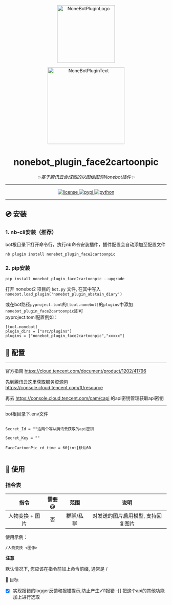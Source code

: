 <div align="center">
  
  <a href="https://v2.nonebot.dev/store"><img src="https://github.com/A-kirami/nonebot-plugin-template/blob/resources/nbp_logo.png" width="180" height="180" alt="NoneBotPluginLogo"></a>
  <br>
  <p><img src="https://github.com/A-kirami/nonebot-plugin-template/blob/resources/NoneBotPlugin.svg" width="240" alt="NoneBotPluginText"></p>


# nonebot_plugin_face2cartoonpic
  
_✨基于腾讯云合成图的以图绘图的Nonebot插件✨_



 
---
  
<a href="./LICENSE">
    <img src="https://img.shields.io/github/license/ANGJustinl/nonebot_plugin_face2cartoonpic" alt="license">
</a>
<a href="https://pypi.python.org/pypi/nonebot_plugin_face2cartoonpic">
    <img src="https://img.shields.io/pypi/v/nonebot_plugin_face2cartoonpic.svg" alt="pypi">
</a>
<a href="https://www.python.org">
    <img src="https://img.shields.io/badge/python-3.9+-blue.svg" alt="python">
</a>

---  
 </div> 
  
## 💿 安装

### 1. nb-cli安装（推荐）
bot根目录下打开命令行，执行nb命令安装插件，插件配置会自动添加至配置文件  
```
nb plugin install nonebot_plugin_face2cartoonpic
```

### 2. pip安装
```
pip install nonebot_plugin_face2cartoonpic --upgrade
```  
打开 nonebot2 项目的 ```bot.py``` 文件, 在其中写入  
```nonebot.load_plugin('nonebot_plugin_abstain_diary')```  
  
或在bot路径```pyproject.toml```的```[tool.nonebot]```的```plugins```中添加```nonebot_plugin_face2cartoonpic```即可  
pyproject.toml配置例如：  
``` 
[tool.nonebot]
plugin_dirs = ["src/plugins"]
plugins = ["nonebot_plugin_face2cartoonpic","xxxxx"]
```
  
## 📖 配置
--- 
  
官方指南 https://cloud.tencent.com/document/product/1202/41796  
  
先到腾讯云这里获取服务资源包 https://console.cloud.tencent.com/ft/resource
  
再去 https://console.cloud.tencent.com/cam/capi 的api密钥管理获取api密钥
  
---
  
bot根目录下.env文件
  
```  
  
Secret_Id = ""这两个写从腾讯云获取的api密钥
  
Secret_Key = ""
  
FaceCartoonPic_cd_time = 60{int}默认60  
  
```  
## 🎉 使用
### 指令表
| 指令 | 需要@ | 范围 | 说明 |
|:-----:|:----:|:----:|:----:|
| 人物变换 + 图片 | 否 | 群聊/私聊 | 对发送的图片启用模型, 支持回复图片 |

使用示例：

    /人物变换 <图像>

**注意**

默认情况下, 您应该在指令前加上命令前缀, 通常是 /

🎇 目标
-[x] 实现报错的logger反馈和报错提示,防止产生v11报错
-[] 把这个api的其他功能加上进行选取
